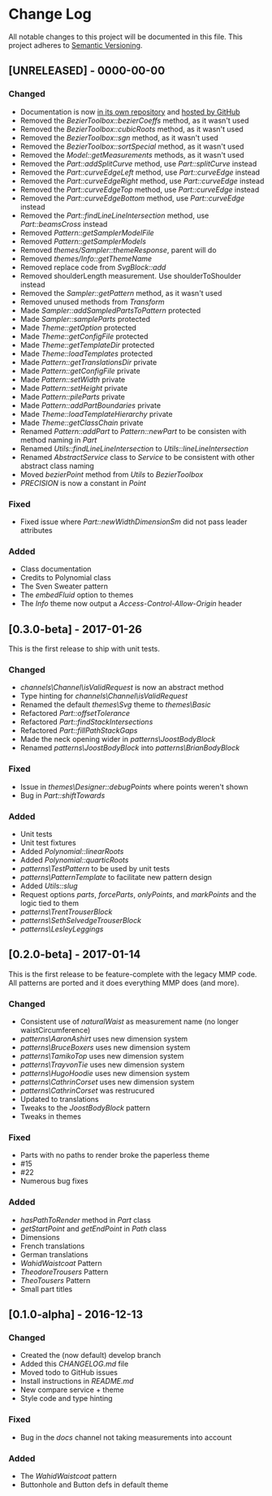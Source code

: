 # Change Log
All notable changes to this project will be documented in this file.
This project adheres to [Semantic Versioning](http://semver.org/).

## [UNRELEASED] - 0000-00-00

### Changed

- Documentation is now [in its own repository](https://github.com/joostdecock/freesewing-docs) and [hosted by GitHub](https://joostdecock.github.io/freesewing-docs/)
- Removed the _BezierToolbox::bezierCoeffs_ method, as it wasn't used
- Removed the _BezierToolbox::cubicRoots_ method, as it wasn't used
- Removed the _BezierToolbox::sgn_ method, as it wasn't used
- Removed the _BezierToolbox::sortSpecial_ method, as it wasn't used
- Removed the _Model::getMeasurements_ methods, as it wasn't used
- Removed the _Part::addSplitCurve_ method, use _Part::splitCurve_ instead
- Removed the _Part::curveEdgeLeft_ method, use _Part::curveEdge_ instead
- Removed the _Part::curveEdgeRight_ method, use _Part::curveEdge_ instead
- Removed the _Part::curveEdgeTop_ method, use _Part::curveEdge_ instead
- Removed the _Part::curveEdgeBottom_ method, use _Part::curveEdge_ instead
- Removed the _Part::findLineLineIntersection_ method, use _Part::beamsCross_ instead
- Removed _Pattern::getSamplerModelFile_ 
- Removed _Pattern::getSamplerModels_
- Removed _themes/Sampler::themeResponse_, parent will do
- Removed _themes/Info::getThemeName_
- Removed replace code from _SvgBlock::add_
- Removed shoulderLength measurement. Use shoulderToShoulder instead
- Removed the _Sampler::getPattern_ method, as it wasn't used
- Removed unused methods from _Transform_
- Made _Sampler::addSampledPartsToPattern_ protected
- Made _Sampler::sampleParts_ protected
- Made _Theme::getOption_ protected
- Made _Theme::getConfigFile_ protected
- Made _Theme::getTemplateDir_ protected
- Made _Theme::loadTemplates_ protected
- Made _Pattern::getTranslationsDir_ private
- Made _Pattern::getConfigFile_ private
- Made _Pattern::setWidth_ private
- Made _Pattern::setHeight_ private
- Made _Pattern::pileParts_ private
- Made _Pattern::addPartBoundaries_ private
- Made _Theme::loadTemplateHierarchy_ private
- Made _Theme::getClassChain_ private
- Renamed _Pattern::addPart_ to _Pattern::newPart_ to be consisten with method naming in _Part_
- Renamed _Utils::findLineLineIntersection_ to _Utils::lineLineIntersection_
- Renamed _AbstractService_ class to _Service_ to be consistent with other abstract class naming
- Moved _bezierPoint_ method from _Utils_ to _BezierToolbox_
- _PRECISION_ is now a constant in _Point_

### Fixed

- Fixed issue where _Part::newWidthDimensionSm_ did not pass leader attributes

### Added

- Class documentation
- Credits to Polynomial class
- The Sven Sweater pattern
- The _embedFluid_ option to themes
- The _Info_ theme now output a _Access-Control-Allow-Origin_ header

## [0.3.0-beta] - 2017-01-26

This is the first release to ship with unit tests.

### Changed

- _channels\Channel\isValidRequest_ is now an abstract method
- Type hinting for _channels\Channel\isValidRequest_
- Renamed the default _themes\Svg_ theme to _themes\Basic_
- Refactored  _Part::offsetTolerance_
- Refactored _Part::findStackIntersections_
- Refactored _Part::fillPathStackGaps_
- Made the neck opening wider in _patterns\JoostBodyBlock_
- Renamed _patterns\JoostBodyBlock_ into _patterns\BrianBodyBlock_

### Fixed

- Issue in _themes\Designer::debugPoints_ where points weren't shown
- Bug in _Part::shiftTowards_

### Added

- Unit tests
- Unit test fixtures
- Added _Polynomial::linearRoots_
- Added _Polynomial::quarticRoots_
- _patterns\TestPattern_ to be used by unit tests
- _patterns\PatternTemplate_ to facilitate new pattern design
- Added _Utils::slug_
- Request options _parts_, _forceParts_, _onlyPoints_, and _markPoints_ and the logic tied to them
- _patterns\TrentTrouserBlock_
- _patterns\SethSelvedgeTrouserBlock_
- _patterns\LesleyLeggings_


## [0.2.0-beta] - 2017-01-14

This is the first release to be feature-complete with the legacy MMP code.
All patterns are ported and it does everything MMP does (and more).

### Changed
- Consistent use of _naturalWaist_ as measurement name (no longer waistCircumference)
- _patterns\AaronAshirt_ uses new dimension system
- _patterns\BruceBoxers_ uses new dimension system
- _patterns\TamikoTop_ uses new dimension system
- _patterns\TrayvonTie_ uses new dimension system
- _patterns\HugoHoodie_ uses new dimension system
- _patterns\CathrinCorset_ uses new dimension system
- _patterns\CathrinCorset_ was restrucured
- Updated to translations
- Tweaks to the _JoostBodyBlock_ pattern
- Tweaks in themes

### Fixed
- Parts with no paths to render broke the paperless theme
- #15
- #22
- Numerous bug fixes

### Added
- _hasPathToRender_ method in _Part_ class
- _getStartPoint_ and _getEndPoint_ in _Path_ class
- Dimensions
- French translations
- German translations
- _WahidWaistcoat_ Pattern
- _TheodoreTrousers_ Pattern
- _TheoTousers_ Pattern
- Small part titles

## [0.1.0-alpha] - 2016-12-13
### Changed
- Created the (now default) develop branch
- Added this _CHANGELOG.md_ file
- Moved todo to GitHub issues
- Install instructions in _README.md_
- New compare service + theme
- Style code and type hinting

### Fixed
- Bug in the _docs_ channel not taking measurements into account

### Added
- The _WahidWaistcoat_ pattern
- Buttonhole and Button defs in default theme
